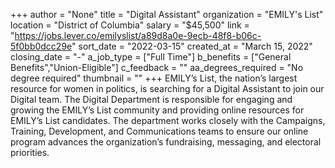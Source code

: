 +++
author = "None"
title = "Digital Assistant"
organization = "EMILY's List"
location = "District of Columbia"
salary = "$45,500"
link = "https://jobs.lever.co/emilyslist/a89d8a0e-9ecb-48f8-b06c-5f0bb0dcc29e"
sort_date = "2022-03-15"
created_at = "March 15, 2022"
closing_date = "-"
a_job_type = ["Full Time"]
b_benefits = ["General Benefits","Union-Eligible"]
c_feedback = ""
aa_degrees_required = "No degree required"
thumbnail = ""
+++
EMILY’s List, the nation’s largest resource for women in politics, is searching for a Digital Assistant to join our Digital team. The Digital Department is responsible for engaging and growing the EMILY’s List community and providing online resources for EMILY’s List candidates. The department works closely with the Campaigns, Training, Development, and Communications teams to ensure our online program advances the organization’s fundraising, messaging, and electoral priorities.